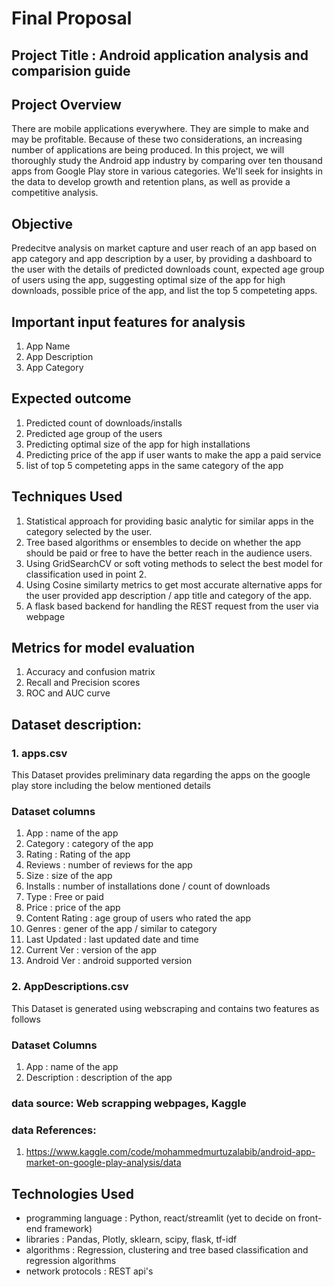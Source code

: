 # Final Proposal 

## Project Title : Android application analysis and comparision guide
## Project Overview
There are mobile applications everywhere. They are simple to make and may be profitable. Because of these two considerations, an increasing number of applications are being produced. In this project, we will thoroughly study the Android app industry by comparing over ten thousand apps from Google Play store in various categories. We'll seek for insights in the data to develop growth and retention plans, as well as provide a competitive analysis.

## Objective
Predecitve analysis on market capture and user reach of an app based on app category and app description by a user, by providing a dashboard to the user with the details of predicted downloads count, expected age group of users using the app, suggesting optimal size of the app for high downloads, possible price of the app, and list the top 5 competeting apps.
  
## Important input features for analysis
  1. App Name
  2. App Description
  3. App Category

## Expected outcome
  1. Predicted count of downloads/installs
  2. Predicted age group of the users
  3. Predicting optimal size of the app for high installations
  4. Predicting price of the app if user wants to make the app a paid service
  5. list of top 5 competeting apps in the same category of the app

## Techniques Used
  1. Statistical approach for providing basic analytic for similar apps in the category selected by the user.
  2. Tree based algorithms or ensembles to decide on whether the app should be paid or free to have the better reach in the audience users.
  3. Using GridSearchCV or soft voting methods to select the best model for classification used in point 2.
  4. Using Cosine similarty metrics to get most accurate alternative apps for the user provided app description / app title and category of the app.
  5. A flask based backend for handling the REST request from the user via webpage 

## Metrics for model evaluation
  1. Accuracy and confusion matrix
  2. Recall and Precision scores
  3. ROC and AUC curve

## Dataset description:

### 1. apps.csv
   
   This Dataset provides preliminary data regarding the apps on the google play store including the below mentioned details
   
   ### Dataset columns
   
   1.   App             : name of the app
   2.   Category        : category of the app
   3.   Rating          : Rating of the app
   4.   Reviews         : number of reviews for the app
   5.   Size            : size of the app
   6.   Installs        : number of installations done / count of downloads
   7.   Type            : Free or paid
   8.   Price           : price of the app
   9.   Content Rating  : age group of users who rated the app
   10.  Genres          : gener of the app / similar to category
   11.  Last Updated    : last updated date and time
   12.  Current Ver     : version of the app
   13.  Android Ver     : android supported version

### 2. AppDescriptions.csv
   
   This Dataset is generated using webscraping and contains two features as follows
   
   ### Dataset Columns
   
   1. App         : name of the app
   2. Description : description of the app
   
### data source: Web scrapping webpages, Kaggle
### data References: 
  1. https://www.kaggle.com/code/mohammedmurtuzalabib/android-app-market-on-google-play-analysis/data


## Technologies Used
- programming language : Python, react/streamlit (yet to decide on front-end framework)
- libraries : Pandas, Plotly, sklearn, scipy, flask, tf-idf
- algorithms : Regression, clustering and tree based classification and regression algorithms
- network protocols : REST api's


